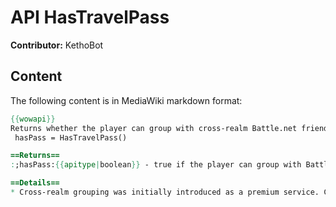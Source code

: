 # API HasTravelPass

**Contributor:** KethoBot

## Content

The following content is in MediaWiki markdown format:

```mediawiki
{{wowapi}}
Returns whether the player can group with cross-realm Battle.net friends.
 hasPass = HasTravelPass()

==Returns==
:;hasPass:{{apitype|boolean}} - true if the player can group with Battle.net friends on a different realm, false otherwise.

==Details==
* Cross-realm grouping was initially introduced as a premium service. Currently, all characters can group with Battle.net friends on different realms.
```